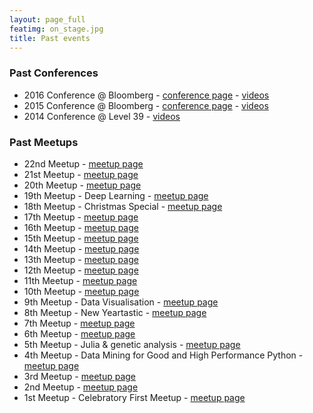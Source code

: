 ```yaml
---
layout: page_full
featimg: on_stage.jpg
title: Past events
---
```


### Past Conferences
* 2016 Conference @ Bloomberg - [conference page](http://pydata.org/london2016/) - [videos](https://www.youtube.com/playlist?list=PLGVZCDnMOq0qfJkoiFj-hN7lSHgQzXtqQ)
* 2015 Conference @ Bloomberg - [conference page](http://pydata.org/london2015/) - [videos](https://www.youtube.com/playlist?list=PLGVZCDnMOq0q6hrjJA56bq18eHtGusYJK)
* 2014 Conference @ Level 39 - [videos](https://www.youtube.com/playlist?list=PLGVZCDnMOq0pKUUMthfbXufGxA5avFRWt)

### Past Meetups
* 22nd Meetup - [meetup page](http://www.meetup.com/PyData-London-Meetup/events/229812826/)
* 21st Meetup - [meetup page](http://www.meetup.com/PyData-London-Meetup/events/228736968/)
* 20th Meetup - [meetup page](http://www.meetup.com/PyData-London-Meetup/events/228083800/)
* 19th Meetup - Deep Learning - [meetup page](http://www.meetup.com/PyData-London-Meetup/events/227267769/)
* 18th Meetup - Christmas Special - [meetup page](http://www.meetup.com/PyData-London-Meetup/events/226630793/)
* 17th Meetup - [meetup page](http://www.meetup.com/PyData-London-Meetup/events/226075998/)
* 16th Meetup - [meetup page](http://www.meetup.com/PyData-London-Meetup/events/225062678/)
* 15th Meetup - [meetup page](http://www.meetup.com/PyData-London-Meetup/events/224422193/)
* 14th Meetup - [meetup page](http://www.meetup.com/PyData-London-Meetup/events/223922716/)
* 13th Meetup - [meetup page](http://www.meetup.com/PyData-London-Meetup/events/223254354/)
* 12th Meetup - [meetup page](http://www.meetup.com/PyData-London-Meetup/events/221724779/)
* 11th Meetup - [meetup page](http://www.meetup.com/PyData-London-Meetup/events/221123220/)
* 10th Meetup - [meetup page](http://www.meetup.com/PyData-London-Meetup/events/220345202/)
* 9th Meetup - Data Visualisation - [meetup page](http://www.meetup.com/PyData-London-Meetup/events/219673497/)
* 8th Meetup - New Yeartastic - [meetup page](http://www.meetup.com/PyData-London-Meetup/events/219103836/)
* 7th Meetup - [meetup page](http://www.meetup.com/PyData-London-Meetup/events/218596642/)
* 6th Meetup - [meetup page](http://www.meetup.com/PyData-London-Meetup/events/212940392/)
* 5th Meetup - Julia & genetic analysis - [meetup page](http://www.meetup.com/PyData-London-Meetup/events/206993792/)
* 4th Meetup - Data Mining for Good and High Performance Python - [meetup page](http://www.meetup.com/PyData-London-Meetup/events/201507442/)
* 3rd Meetup - [meetup page](http://www.meetup.com/PyData-London-Meetup/events/195016072/)
* 2nd Meetup - [meetup page](http://www.meetup.com/PyData-London-Meetup/events/189541462/)
* 1st Meetup - Celebratory First Meetup - [meetup page](http://www.meetup.com/PyData-London-Meetup/events/179396812/)
